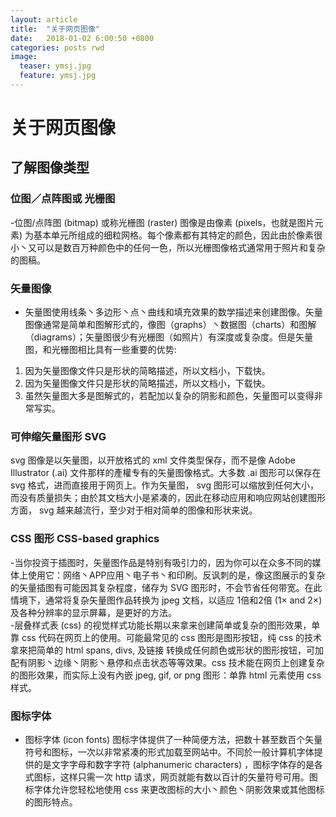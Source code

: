 ```yaml
---
layout: article
title:  "关于网页图像"
date:   2018-01-02 6:00:50 +0800
categories: posts rwd
image:
  teaser: ymsj.jpg
  feature: ymsj.jpg
---
```

# 关于网页图像  
## 了解图像类型  
### 位图／点阵图或 光栅图   
-位图/点阵图 (bitmap) 或称光栅图 (raster) 图像是由像素 (pixels，也就是图片元素) 为基本单元所组成的细粒网格。每个像素都有其特定的颜色，因此由於像素很小丶又可以是数百万种颜色中的任何一色，所以光栅图像格式通常用于照片和复杂的图稿。  
### 矢量图像  
- 矢量图使用线条丶多边形丶点丶曲线和填充效果的数学描述来创建图像。矢量图像通常是简单和图解形式的，像图（graphs）丶数据图（charts）和图解（diagrams）；矢量图很少有光栅图（如照片）有深度或复杂度。但是矢量图，和光栅图相比具有一些重要的优势:  
1.  因为矢量图像文件只是形状的简略描述，所以文档小，下载快。  
2.  因为矢量图像文件只是形状的简略描述，所以文档小，下载快。  
3.  虽然矢量图大多是图解式的，若配加以复杂的阴影和颜色，矢量图可以变得非常写实。  
### 可伸缩矢量图形 SVG  
 svg 图像是以矢量图，以开放格式的 xml 文件类型保存，而不是像 Adobe Illustrator (.ai) 文件那样的產權专有的矢量图像格式。大多数 .ai 图形可以保存在 svg 格式，进而直接用于网页上。作为矢量图， svg 图形可以缩放到任何大小，而没有质量损失；由於其文档大小是紧凑的，因此在移动应用和响应网站创建图形方面， svg 越来越流行，至少对于相对简单的图像和形状来说。
### CSS 图形 CSS-based graphics 
-当你投资于插图时，矢量图作品是特别有吸引力的，因为你可以在众多不同的媒体上使用它：网络丶APP应用丶电子书丶和印刷。反讽刺的是，像这图展示的复杂的矢量插图有可能因其复杂程度，储存为 SVG 图形时，不会节省任何带宽。在此情境下，通常将复杂矢量图作品转换为 jpeg 文档，以适应 1倍和2倍 (1× and 2×) 及各种分辨率的显示屏幕，是更好的方法。  
-层叠样式表 (css) 的视觉样式功能长期以来拿来创建简单或复杂的图形效果，单靠 css 代码在网页上的使用。可能最常见的 css 图形是图形按钮，纯 css 的技术拿來把简单的 html spans, divs, 及链接 转换成任何颜色或形状的图形按钮，可加配有阴影丶边缘丶阴影丶悬停和点击状态等等效果。css 技术能在网页上创建复杂的图形效果，而实际上没有內嵌 jpeg, gif, or png 图形：单靠 html 元素使用 css样式。  
### 图标字体  
- 图标字体 (icon fonts) 图标字体提供了一种简便方法，把数十甚至数百个矢量符号和图标，一次以非常紧凑的形式加载至网站中。不同於一般计算机字体提供的是文字字母和数字字符 (alphanumeric characters) ，图标字体存的是各式图标，这样只需一次 http 请求，网页就能有数以百计的矢量符号可用。图标字体允许您轻松地使用 css 来更改图标的大小丶颜色丶阴影效果或其他图标的图形特点。
